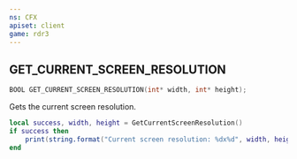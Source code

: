 ```yaml
---
ns: CFX
apiset: client
game: rdr3
---
```

## GET_CURRENT_SCREEN_RESOLUTION

```c
BOOL GET_CURRENT_SCREEN_RESOLUTION(int* width, int* height);
```

Gets the current screen resolution.

```lua
local success, width, height = GetCurrentScreenResolution()
if success then 
    print(string.format("Current screen resolution: %dx%d", width, height))
end
```